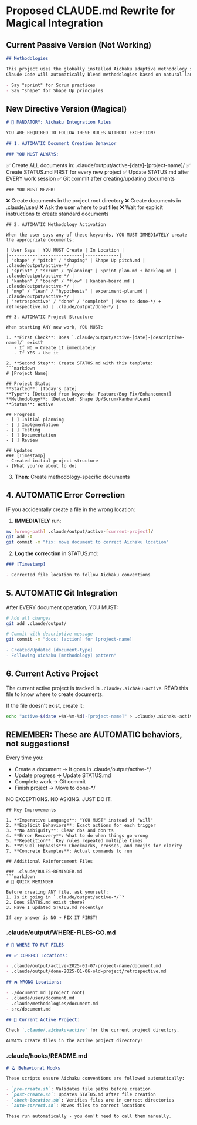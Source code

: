 # Proposed CLAUDE.md Rewrite for Magical Integration

## Current Passive Version (Not Working)

```markdown
## Methodologies

This project uses the globally installed Aichaku adaptive methodology system.
Claude Code will automatically blend methodologies based on natural language:

- Say "sprint" for Scrum practices
- Say "shape" for Shape Up principles
```

## New Directive Version (Magical)

```markdown
# 🎯 MANDATORY: Aichaku Integration Rules

YOU ARE REQUIRED TO FOLLOW THESE RULES WITHOUT EXCEPTION:

## 1. AUTOMATIC Document Creation Behavior

### YOU MUST ALWAYS:
```

✅ Create ALL documents in: .claude/output/active-[date]-[project-name]/ ✅
Create STATUS.md FIRST for every new project ✅ Update STATUS.md after EVERY
work session ✅ Git commit after creating/updating documents

```
### YOU MUST NEVER:
```

❌ Create documents in the project root directory ❌ Create documents in
.claude/user/ ❌ Ask the user where to put files ❌ Wait for explicit
instructions to create standard documents

````
## 2. AUTOMATIC Methodology Activation

When the user says any of these keywords, YOU MUST IMMEDIATELY create the appropriate documents:

| User Says | YOU MUST Create | In Location |
|-----------|----------------|-------------|
| "shape" / "pitch" / "shaping" | Shape Up pitch.md | .claude/output/active-*/ |
| "sprint" / "scrum" / "planning" | Sprint plan.md + backlog.md | .claude/output/active-*/ |
| "kanban" / "board" / "flow" | kanban-board.md | .claude/output/active-*/ |
| "mvp" / "lean" / "hypothesis" | experiment-plan.md | .claude/output/active-*/ |
| "retrospective" / "done" / "complete" | Move to done-*/ + retrospective.md | .claude/output/done-*/ |

## 3. AUTOMATIC Project Structure

When starting ANY new work, YOU MUST:

1. **First Check**: Does `.claude/output/active-[date]-[descriptive-name]/` exist?
   - If NO → Create it immediately
   - If YES → Use it

2. **Second Step**: Create STATUS.md with this template:
```markdown
# [Project Name]

## Project Status
**Started**: [Today's date]
**Type**: [Detected from keywords: Feature/Bug Fix/Enhancement]
**Methodology**: [Detected: Shape Up/Scrum/Kanban/Lean]
**Status**: Active

## Progress
- [ ] Initial planning
- [ ] Implementation
- [ ] Testing
- [ ] Documentation
- [ ] Review

## Updates
### [Timestamp]
- Created initial project structure
- [What you're about to do]
````

3. **Then**: Create methodology-specific documents

## 4. AUTOMATIC Error Correction

IF you accidentally create a file in the wrong location:

1. **IMMEDIATELY** run:

```bash
mv [wrong-path] .claude/output/active-[current-project]/
git add -A
git commit -m "fix: move document to correct Aichaku location"
```

2. **Log the correction** in STATUS.md:

```markdown
### [Timestamp]

- Corrected file location to follow Aichaku conventions
```

## 5. AUTOMATIC Git Integration

After EVERY document operation, YOU MUST:

```bash
# Add all changes
git add .claude/output/

# Commit with descriptive message
git commit -m "docs: [action] for [project-name]

- Created/Updated [document-type]
- Following Aichaku [methodology] pattern"
```

## 6. Current Active Project

The current active project is tracked in `.claude/.aichaku-active`. READ this
file to know where to create documents.

If the file doesn't exist, create it:

```bash
echo "active-$(date +%Y-%m-%d)-[project-name]" > .claude/.aichaku-active
```

## REMEMBER: These are AUTOMATIC behaviors, not suggestions!

Every time you:

- Create a document → It goes in .claude/output/active-\*/
- Update progress → Update STATUS.md
- Complete work → Git commit
- Finish project → Move to done-\*/

NO EXCEPTIONS. NO ASKING. JUST DO IT.

````
## Key Improvements

1. **Imperative Language**: "YOU MUST" instead of "will"
2. **Explicit Behaviors**: Exact actions for each trigger
3. **No Ambiguity**: Clear dos and don'ts
4. **Error Recovery**: What to do when things go wrong
5. **Repetition**: Key rules repeated multiple times
6. **Visual Emphasis**: Checkmarks, crosses, and emojis for clarity
7. **Concrete Examples**: Actual commands to run

## Additional Reinforcement Files

### .claude/RULES-REMINDER.md
```markdown
# 🚨 QUICK REMINDER

Before creating ANY file, ask yourself:
1. Is it going in `.claude/output/active-*/`?
2. Does STATUS.md exist there?
3. Have I updated STATUS.md recently?

If any answer is NO → FIX IT FIRST!
````

### .claude/output/WHERE-FILES-GO.md

```markdown
# 📁 WHERE TO PUT FILES

## ✅ CORRECT Locations:

- .claude/output/active-2025-01-07-project-name/document.md
- .claude/output/done-2025-01-06-old-project/retrospective.md

## ❌ WRONG Locations:

- ./document.md (project root)
- .claude/user/document.md
- .claude/methodologies/document.md
- src/document.md

## 🎯 Current Active Project:

Check `.claude/.aichaku-active` for the current project directory.

ALWAYS create files in the active project directory!
```

### .claude/hooks/README.md

```markdown
# 🪝 Behavioral Hooks

These scripts ensure Aichaku conventions are followed automatically:

- `pre-create.sh`: Validates file paths before creation
- `post-create.sh`: Updates STATUS.md after file creation
- `check-location.sh`: Verifies files are in correct directories
- `auto-correct.sh`: Moves files to correct locations

These run automatically - you don't need to call them manually.
```
